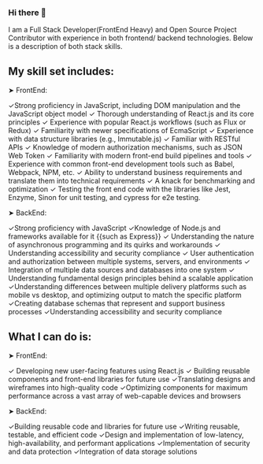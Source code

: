 ### Hi there 👋

<!--
**developerKumar/developerKumar** is a ✨ _special_ ✨ repository because its `README.md` (this file) appears on your GitHub profile.

Here are some ideas to get you started:

- 🔭 I’m currently working on ...
- 🌱 I’m currently learning ...
- 👯 I’m looking to collaborate on ...
- 🤔 I’m looking for help with ...
- 💬 Ask me about ...
- 📫 How to reach me: ...
- 😄 Pronouns: ...
- ⚡ Fun fact: ...
-->
I am a Full Stack Developer(FrontEnd Heavy) and Open Source Project Contributor with experience in both frontend/ backend technologies.  Below is a description of both stack skills.

My skill set includes:
-------------------------
➤ FrontEnd:

✓Strong proficiency in JavaScript, including DOM manipulation and the JavaScript object model
✓ Thorough understanding of React.js and its core principles
✓ Experience with popular React.js workflows (such as Flux or Redux)
✓ Familiarity with newer specifications of EcmaScript
✓ Experience with data structure libraries (e.g., Immutable.js)
✓ Familiar with RESTful APIs
✓ Knowledge of modern authorization mechanisms, such as JSON Web Token
✓ Familiarity with modern front-end build pipelines and tools
✓ Experience with common front-end development tools such as Babel, Webpack, NPM, etc.
✓ Ability to understand business requirements and translate them into technical requirements
✓ A knack for benchmarking and optimization
✓ Testing the front end code with the libraries like Jest, Enzyme, Sinon for unit testing, and   cypress for e2e testing.

➤ BackEnd:

✓Strong proficiency with JavaScript
✓Knowledge of Node.js and frameworks available for it {{such as Express}}
✓ Understanding the nature of asynchronous programming and its quirks and workarounds
✓ Understanding accessibility and security compliance
✓ User authentication and authorization between multiple systems, servers, and environments
✓ Integration of multiple data sources and databases into one system
✓ Understanding fundamental design principles behind a scalable application
✓Understanding differences between multiple delivery platforms such as mobile vs desktop, and optimizing output to match the specific platform
✓Creating database schemas that represent and support business processes
✓Understanding accessibility and security compliance


What I can do is:
--------------------
➤ FrontEnd:

✓ Developing new user-facing features using React.js
✓ Building reusable components and front-end libraries for future use
✓Translating designs and wireframes into high-quality code
✓Optimizing components for maximum performance across a vast array of web-capable devices and browsers

➤ BackEnd:

 ✓Building reusable code and libraries for future use
✓Writing reusable, testable, and efficient code
✓Design and implementation of low-latency, high-availability, and performant applications
✓Implementation of security and data protection
✓Integration of data storage solutions
